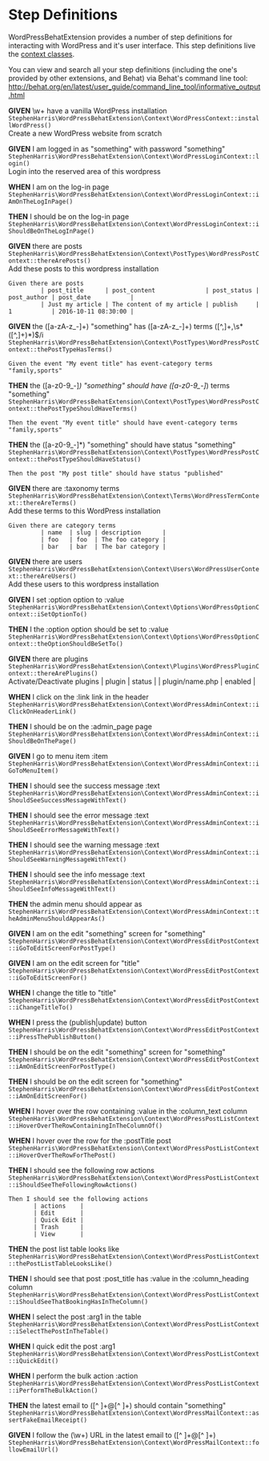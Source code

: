 # Step Definitions


WordPressBehatExtension provides a number of step definitions for interacting with WordPress and it's user interface. This step definitions
live the [context classes](Contexts.md).

You can view and search all your step definitions (including the one's provided by other extensions, and Behat) via Behat's command line tool: http://behat.org/en/latest/user_guide/command_line_tool/informative_output.html


**GIVEN** \w+ have a vanilla WordPress installation
`StephenHarris\WordPressBehatExtension\Context\WordPressContext::installWordPress()`  
Create a new WordPress website from scratch

**GIVEN** I am logged in as "something" with password "something"
`StephenHarris\WordPressBehatExtension\Context\WordPressLoginContext::login()`  
Login into the reserved area of this wordpress

**WHEN** I am on the log-in page
`StephenHarris\WordPressBehatExtension\Context\WordPressLoginContext::iAmOnTheLogInPage()`  


**THEN** I should be on the log-in page
`StephenHarris\WordPressBehatExtension\Context\WordPressLoginContext::iShouldBeOnTheLogInPage()`  


**GIVEN** there are posts
`StephenHarris\WordPressBehatExtension\Context\PostTypes\WordPressPostContext::thereArePosts()`  
Add these posts to this wordpress installation
 

    Given there are posts
             | post_title      | post_content              | post_status | post_author | post_date           |
             | Just my article | The content of my article | publish     | 1           | 2016-10-11 08:30:00 |

**GIVEN** the ([a-zA-z_-]+) "something" has ([a-zA-z_-]+) terms ([^,]+,\s*([^,]+)*)$/i
`StephenHarris\WordPressBehatExtension\Context\PostTypes\WordPressPostContext::thePostTypeHasTerms()`  
 

    Given the event "My event title" has event-category terms "family,sports"

**THEN** the ([a-z0-9_\-]*) "something" should have ([a-z0-9_\-]*) terms "something"
`StephenHarris\WordPressBehatExtension\Context\PostTypes\WordPressPostContext::thePostTypeShouldHaveTerms()`  
 

    Then the event "My event title" should have event-category terms "family,sports"

**THEN** the ([a-z0-9_\-]*) "something" should have status "something"
`StephenHarris\WordPressBehatExtension\Context\PostTypes\WordPressPostContext::thePostTypeShouldHaveStatus()`  
 

    Then the post "My post title" should have status "published"

**GIVEN** there are :taxonomy terms
`StephenHarris\WordPressBehatExtension\Context\Terms\WordPressTermContext::thereAreTerms()`  
Add these terms to this WordPress installation
 

    Given there are category terms
             | name  | slug | description      |
             | foo   | foo  | The foo category |
             | bar   | bar  | The bar category |

**GIVEN** there are users
`StephenHarris\WordPressBehatExtension\Context\Users\WordPressUserContext::thereAreUsers()`  
Add these users to this wordpress installation

**GIVEN** I set :option option to :value
`StephenHarris\WordPressBehatExtension\Context\Options\WordPressOptionContext::iSetOptionTo()`  


**THEN** I the :option option should be set to :value
`StephenHarris\WordPressBehatExtension\Context\Options\WordPressOptionContext::theOptionShouldBeSetTo()`  


**GIVEN** there are plugins
`StephenHarris\WordPressBehatExtension\Context\Plugins\WordPressPluginContext::thereArePlugins()`  
Activate/Deactivate plugins
| plugin          | status  |
| plugin/name.php | enabled |

**WHEN** I click on the :link link in the header
`StephenHarris\WordPressBehatExtension\Context\WordPressAdminContext::iClickOnHeaderLink()`  


**THEN** I should be on the :admin_page page
`StephenHarris\WordPressBehatExtension\Context\WordPressAdminContext::iShouldBeOnThePage()`  


**GIVEN** I go to menu item :item
`StephenHarris\WordPressBehatExtension\Context\WordPressAdminContext::iGoToMenuItem()`  


**THEN** I should see the success message :text
`StephenHarris\WordPressBehatExtension\Context\WordPressAdminContext::iShouldSeeSuccessMessageWithText()`  


**THEN** I should see the error message :text
`StephenHarris\WordPressBehatExtension\Context\WordPressAdminContext::iShouldSeeErrorMessageWithText()`  


**THEN** I should see the warning message :text
`StephenHarris\WordPressBehatExtension\Context\WordPressAdminContext::iShouldSeeWarningMessageWithText()`  


**THEN** I should see the info message :text
`StephenHarris\WordPressBehatExtension\Context\WordPressAdminContext::iShouldSeeInfoMessageWithText()`  


**THEN** the admin menu should appear as
`StephenHarris\WordPressBehatExtension\Context\WordPressAdminContext::theAdminMenuShouldAppearAs()`  


**GIVEN** I am on the edit "something" screen for "something"
`StephenHarris\WordPressBehatExtension\Context\WordPressEditPostContext::iGoToEditScreenForPostType()`  


**GIVEN** I am on the edit screen for "title"
`StephenHarris\WordPressBehatExtension\Context\WordPressEditPostContext::iGoToEditScreenFor()`  


**WHEN** I change the title to "title"
`StephenHarris\WordPressBehatExtension\Context\WordPressEditPostContext::iChangeTitleTo()`  


**WHEN** I press the (publish|update) button
`StephenHarris\WordPressBehatExtension\Context\WordPressEditPostContext::iPressThePublishButton()`  


**THEN** I should be on the edit "something" screen for "something"
`StephenHarris\WordPressBehatExtension\Context\WordPressEditPostContext::iAmOnEditScreenForPostType()`  


**THEN** I should be on the edit screen for "something"
`StephenHarris\WordPressBehatExtension\Context\WordPressEditPostContext::iAmOnEditScreenFor()`  


**WHEN** I hover over the row containing :value in the :column_text column
`StephenHarris\WordPressBehatExtension\Context\WordPressPostListContext::iHoverOverTheRowContainingInTheColumnOf()`  


**WHEN** I hover over the row for the :postTitle post
`StephenHarris\WordPressBehatExtension\Context\WordPressPostListContext::iHoverOverTheRowForThePost()`  


**THEN** I should see the following row actions
`StephenHarris\WordPressBehatExtension\Context\WordPressPostListContext::iShouldSeeTheFollowingRowActions()`  
 

    Then I should see the following actions
           | actions    |
           | Edit       |
           | Quick Edit |
           | Trash      |
           | View       |

**THEN** the post list table looks like
`StephenHarris\WordPressBehatExtension\Context\WordPressPostListContext::thePostListTableLooksLike()`  


**THEN** I should see that post :post_title has :value in the :column_heading column
`StephenHarris\WordPressBehatExtension\Context\WordPressPostListContext::iShouldSeeThatBookingHasInTheColumn()`  


**WHEN** I select the post :arg1 in the table
`StephenHarris\WordPressBehatExtension\Context\WordPressPostListContext::iSelectThePostInTheTable()`  


**WHEN** I quick edit the post :arg1
`StephenHarris\WordPressBehatExtension\Context\WordPressPostListContext::iQuickEdit()`  


**WHEN** I perform the bulk action :action
`StephenHarris\WordPressBehatExtension\Context\WordPressPostListContext::iPerformTheBulkAction()`  


**THEN** the latest email to ([^ ]+@[^ ]+) should contain "something"
`StephenHarris\WordPressBehatExtension\Context\WordPressMailContext::assertFakeEmailReceipt()`  


**GIVEN** I follow the (\w+) URL in the latest email to ([^ ]+@[^ ]+)
`StephenHarris\WordPressBehatExtension\Context\WordPressMailContext::followEmailUrl()`  